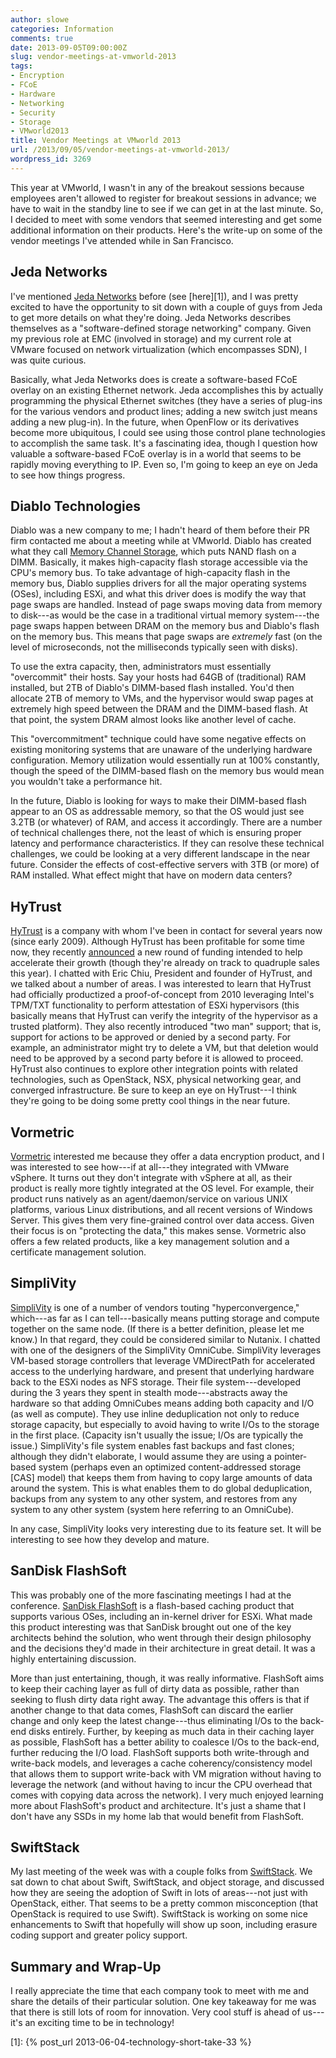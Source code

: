 ```yaml
---
author: slowe
categories: Information
comments: true
date: 2013-09-05T09:00:00Z
slug: vendor-meetings-at-vmworld-2013
tags:
- Encryption
- FCoE
- Hardware
- Networking
- Security
- Storage
- VMworld2013
title: Vendor Meetings at VMworld 2013
url: /2013/09/05/vendor-meetings-at-vmworld-2013/
wordpress_id: 3269
---
```


This year at VMworld, I wasn't in any of the breakout sessions because employees aren't allowed to register for breakout sessions in advance; we have to wait in the standby line to see if we can get in at the last minute. So, I decided to meet with some vendors that seemed interesting and get some additional information on their products. Here's the write-up on some of the vendor meetings I've attended while in San Francisco.

## Jeda Networks

I've mentioned [Jeda Networks](http://jedanetworks.com/) before (see [here][1]), and I was pretty excited to have the opportunity to sit down with a couple of guys from Jeda to get more details on what they're doing. Jeda Networks describes themselves as a "software-defined storage networking" company. Given my previous role at EMC (involved in storage) and my current role at VMware focused on network virtualization (which encompasses SDN), I was quite curious.

Basically, what Jeda Networks does is create a software-based FCoE overlay on an existing Ethernet network. Jeda accomplishes this by actually programming the physical Ethernet switches (they have a series of plug-ins for the various vendors and product lines; adding a new switch just means adding a new plug-in). In the future, when OpenFlow or its derivatives become more ubiquitous, I could see using those control plane technologies to accomplish the same task. It's a fascinating idea, though I question how valuable a software-based FCoE overlay is in a world that seems to be rapidly moving everything to IP. Even so, I'm going to keep an eye on Jeda to see how things progress.

## Diablo Technologies

Diablo was a new company to me; I hadn't heard of them before their PR firm contacted me about a meeting while at VMworld. Diablo has created what they call [Memory Channel Storage](http://www.diablo-technologies.com/products/mcs.html), which puts NAND flash on a DIMM. Basically, it makes high-capacity flash storage accessible via the CPU's memory bus. To take advantage of high-capacity flash in the memory bus, Diablo supplies drivers for all the major operating systems (OSes), including ESXi, and what this driver does is modify the way that page swaps are handled. Instead of page swaps moving data from memory to disk---as would be the case in a traditional virtual memory system---the page swaps happen between DRAM on the memory bus and Diablo's flash on the memory bus. This means that page swaps are _extremely_ fast (on the level of microseconds, not the milliseconds typically seen with disks).

To use the extra capacity, then, administrators must essentially "overcommit" their hosts. Say your hosts had 64GB of (traditional) RAM installed, but 2TB of Diablo's DIMM-based flash installed. You'd then allocate 2TB of memory to VMs, and the hypervisor would swap pages at extremely high speed between the DRAM and the DIMM-based flash. At that point, the system DRAM almost looks like another level of cache.

This "overcommitment" technique could have some negative effects on existing monitoring systems that are unaware of the underlying hardware configuration. Memory utilization would essentially run at 100% constantly, though the speed of the DIMM-based flash on the memory bus would mean you wouldn't take a performance hit.

In the future, Diablo is looking for ways to make their DIMM-based flash appear to an OS as addressable memory, so that the OS would just see 3.2TB (or whatever) of RAM, and access it accordingly. There are a number of technical challenges there, not the least of which is ensuring proper latency and performance characteristics. If they can resolve these technical challenges, we could be looking at a very different landscape in the near future. Consider the effects of cost-effective servers with 3TB (or more) of RAM installed. What effect might that have on modern data centers?

## HyTrust

[HyTrust](http://www.hytrust.com) is a company with whom I've been in contact for several years now (since early 2009). Although HyTrust has been profitable for some time now, they recently [announced](http://www.businesswire.com/news/home/20130826005383/en/HyTrust-Raises-18.5-Million-Series-Funding-Accelerate) a new round of funding intended to help accelerate their growth (though they're already on track to quadruple sales this year). I chatted with Eric Chiu, President and founder of HyTrust, and we talked about a number of areas. I was interested to learn that HyTrust had officially productized a proof-of-concept from 2010 leveraging Intel's TPM/TXT functionality to perform attestation of ESXi hypervisors (this basically means that HyTrust can verify the integrity of the hypervisor as a trusted platform). They also recently introduced "two man" support; that is, support for actions to be approved or denied by a second party. For example, an administrator might try to delete a VM, but that deletion would need to be approved by a second party before it is allowed to proceed. HyTrust also continues to explore other integration points with related technologies, such as OpenStack, NSX, physical networking gear, and converged infrastructure. Be sure to keep an eye on HyTrust---I think they're going to be doing some pretty cool things in the near future.

## Vormetric

[Vormetric](http://www.vormetric.com) interested me because they offer a data encryption product, and I was interested to see how---if at all---they integrated with VMware vSphere. It turns out they don't integrate with vSphere at all, as their product is really more tightly integrated at the OS level. For example, their product runs natively as an agent/daemon/service on various UNIX platforms, various Linux distributions, and all recent versions of Windows Server. This gives them very fine-grained control over data access. Given their focus is on "protecting the data," this makes sense. Vormetric also offers a few related products, like a key management solution and a certificate management solution.

## SimpliVity

[SimpliVity](http://www.simplivity.com) is one of a number of vendors touting "hyperconvergence," which---as far as I can tell---basically means putting storage and compute together on the same node. (If there is a better definition, please let me know.) In that regard, they could be considered similar to Nutanix. I chatted with one of the designers of the SimpliVity OmniCube. SimpliVity leverages VM-based storage controllers that leverage VMDirectPath for accelerated access to the underlying hardware, and present that underlying hardware back to the ESXi nodes as NFS storage. Their file system---developed during the 3 years they spent in stealth mode---abstracts away the hardware so that adding OmniCubes means adding both capacity and I/O (as well as compute). They use inline deduplication not only to reduce storage capacity, but especially to avoid having to write I/Os to the storage in the first place. (Capacity isn't usually the issue; I/Os are typically the issue.) SimpliVity's file system enables fast backups and fast clones; although they didn't elaborate, I would assume they are using a pointer-based system (perhaps even an optimized content-addressed storage [CAS] model) that keeps them from having to copy large amounts of data around the system. This is what enables them to do global deduplication, backups from any system to any other system, and restores from any system to any other system (system here referring to an OmniCube).

In any case, SimpliVity looks very interesting due to its feature set. It will be interesting to see how they develop and mature.

## SanDisk FlashSoft

This was probably one of the more fascinating meetings I had at the conference. [SanDisk FlashSoft](http://www.sandisk.com/products/flashsoft/) is a flash-based caching product that supports various OSes, including an in-kernel driver for ESXi. What made this product interesting was that SanDisk brought out one of the key architects behind the solution, who went through their design philosophy and the decisions they'd made in their architecture in great detail. It was a highly entertaining discussion.

More than just entertaining, though, it was really informative. FlashSoft aims to keep their caching layer as full of dirty data as possible, rather than seeking to flush dirty data right away. The advantage this offers is that if another change to that data comes, FlashSoft can discard the earlier change and only keep the latest change---thus eliminating I/Os to the back-end disks entirely. Further, by keeping as much data in their caching layer as possible, FlashSoft has a better ability to coalesce I/Os to the back-end, further reducing the I/O load. FlashSoft supports both write-through and write-back models, and leverages a cache coherency/consistency model that allows them to support write-back with VM migration without having to leverage the network (and without having to incur the CPU overhead that comes with copying data across the network). I very much enjoyed learning more about FlashSoft's product and architecture. It's just a shame that I don't have any SSDs in my home lab that would benefit from FlashSoft.

## SwiftStack

My last meeting of the week was with a couple folks from [SwiftStack](http://www.swiftstack.com). We sat down to chat about Swift, SwiftStack, and object storage, and discussed how they are seeing the adoption of Swift in lots of areas---not just with OpenStack, either. That seems to be a pretty common misconception (that OpenStack is required to use Swift). SwiftStack is working on some nice enhancements to Swift that hopefully will show up soon, including erasure coding support and greater policy support.

## Summary and Wrap-Up

I really appreciate the time that each company took to meet with me and share the details of their particular solution. One key takeaway for me was that there is still lots of room for innovation. Very cool stuff is ahead of us---it's an exciting time to be in technology!

[1]: {% post_url 2013-06-04-technology-short-take-33 %}
